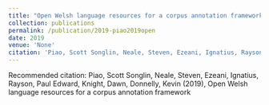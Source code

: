 ```yaml
---
title: "Open Welsh language resources for a corpus annotation framework"
collection: publications
permalink: /publication/2019-piao2019open
date: 2019
venue: 'None'
citation: 'Piao, Scott Songlin, Neale, Steven, Ezeani, Ignatius, Rayson, Paul Edward, Knight, Dawn, Donnelly, Kevin (2019), Open Welsh language resources for a corpus annotation framework'
---
```

Recommended citation: Piao, Scott Songlin, Neale, Steven, Ezeani, Ignatius, Rayson, Paul Edward, Knight, Dawn, Donnelly, Kevin (2019), Open Welsh language resources for a corpus annotation framework
